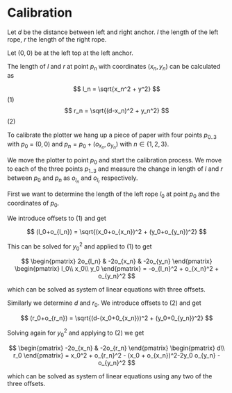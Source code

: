 # Calibration

Let $d$ be the distance between left and right anchor. $l$ the length of the left rope, $r$ the length of the right rope.

Let $(0,0)$ be at the left top at the left anchor.

The length of $l$ and $r$ at point $p_n$ with coordinates $(x_n, y_n)$ can be calculated as

$$
l_n = \sqrt{x_n^2 + y^2}
$$ (1)
$$
r_n = \sqrt{(d-x_n)^2 + y_n^2}
$$ (2)

To calibrate the plotter we hang up a piece of paper with four points $p_{0..3}$ with $p_0$ = $(0, 0)$ and $p_n = p_0 + (o_{x_n}, o_{y_n})$ with $n\in\{1,2,3\}$.

We move the plotter to point $p_0$ and start the calibration process. We move to each of the three points $p_{1..3}$ and measure the change in length of $l$ and $r$ between $p_0$ and $p_n$ as $o_{l_n}$ and $o_{l_r}$ respectively.

First we want to determine the length of the left rope $l_0$ at point $p_0$ and the coordinates of $p_0$.

We introduce offsets to (1) and get

$$
(l_0+o_{l_n}) = \sqrt{(x_0+o_{x_n})^2 + (y_0+o_{y_n})^2}
$$

This can be solved for $y_0^2$ and applied to (1) to get

$$
\begin{pmatrix}
2o_{l_n} & -2o_{x_n} & -2o_{y_n}
\end{pmatrix}
\begin{pmatrix}
l_0\\
x_0\\
y_0
\end{pmatrix}
= -o_{l_n}^2 + o_{x_n}^2 + o_{y_n}^2
$$

which can be solved as system of linear equations with three offsets.

Similarly we determine $d$ and $r_0$. We introduce offsets to (2) and get

$$
(r_0+o_{r_n}) = \sqrt{(d-(x_0+0_{x_n}))^2 + (y_0+0_{y_n})^2}
$$

Solving again for $y_0^2$ and applying to (2) we get

$$
\begin{pmatrix}
-2o_{x_n} & -2o_{r_n}
\end{pmatrix}
\begin{pmatrix}
d\\
r_0
\end{pmatrix}
= x_0^2 + o_{r_n}^2 - (x_0 + o_{x_n})^2-2y_0 o_{y_n} - o_{y_n}^2
$$

which can be solved as system of linear equations using any two of the three offsets.